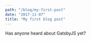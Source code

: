 ```yaml
---
path: "/blog/my-first-post"
date: "2017-11-07"
title: "My first blog post"
---
```


Has anyone heard about GatsbyJS yet?